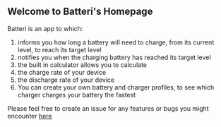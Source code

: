 ## Welcome to Batteri's Homepage

Batteri is an app to which:
1. informs you how long a battery will need to charge, from its current level, to reach its target level
1. notifies you when the charging battery has reached its target level
1. the built in calculator allows you to calculate
  1. the charge rate of your device
  1. the discharge rate of your device
1. You can create your own battery and charger profiles, to see which charger charges your battery the fastest

Please feel free to create an issue for any features or bugs you might encounter [here](https://github.com/hucklebearyfinn/batteri.github.io/issues)
